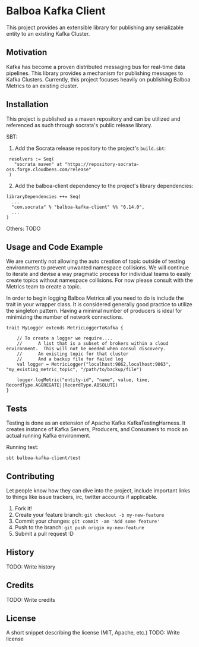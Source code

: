 # Balboa Kafka Client

This project provides an extensible library for publishing any serializable entity to an existing Kafka Cluster.

## Motivation

Kafka has become a proven distributed messaging bus for real-time data pipelines.  This library provides a mechanism for
publishing messages to Kafka Clusters.  Currently, this project focuses heavily on publishing Balboa Metrics to an existing
 cluster.

## Installation

This project is published as a maven repository and can be utilized and referenced as such through socrata's public
 release library.

SBT:
1. Add the Socrata release repository to the project's `build.sbt`:

```
 resolvers := Seq(
   "socrata maven" at "https://repository-socrata-oss.forge.cloudbees.com/release"
 )
 ```

 2. Add the balboa-client dependency to the project's library dependencies:

 ```
 libraryDependencies ++= Seq(
   ...
   "com.socrata" % "balboa-kafka-client" %% "0.14.0",
   ...
 )
```

Others: TODO

## Usage and Code Example

We are currently not allowing the auto creation of topic outside of testing environments to prevent unwanted namespace
 collisions.  We will continue to iterate and devise a way pragmatic process for individual teams to easily create topics
 without namespace collisions.  For now please consult with the Metrics team to create a topic.

In order to begin logging Balboa Metrics all you need to do is include the trait in your wrapper class.  It is considered
generally good practice to utilize the singleton pattern.  Having a minimal number of producers is ideal for minimizing the number
of network connections.

```
trait MyLogger extends MetricLoggerToKafka {

    // To create a logger we require....
    //      A list that is a subset of brokers within a cloud environment.  This will not be needed when consul discovery.
    //      An existing topic for that cluster
    //      And a backup file for failed log
    val logger = MetricLogger("localhost:9062,localhost:9063", "my_existing_metric_topic", "/path/to/backup/file")

    logger.logMetric("entity-id", "name", value, time, RecordType.AGGREGATE||RecordType.ABSOLUTE)
}

```

## Tests

Testing is done as an extension of Apache Kafka KafkaTestingHarness.  It creates instance of Kafka Servers, Producers,
 and Consumers to mock an actual running Kafka environment.

Running test:
```
sbt balboa-kafka-client/test
```

## Contributing

Let people know how they can dive into the project, include important links to things like issue trackers, irc, twitter accounts if applicable.

1. Fork it!
2. Create your feature branch: `git checkout -b my-new-feature`
3. Commit your changes: `git commit -am 'Add some feature'`
4. Push to the branch: `git push origin my-new-feature`
5. Submit a pull request :D

## History

TODO: Write history

## Credits

TODO: Write credits

## License

A short snippet describing the license (MIT, Apache, etc.)
TODO: Write license
